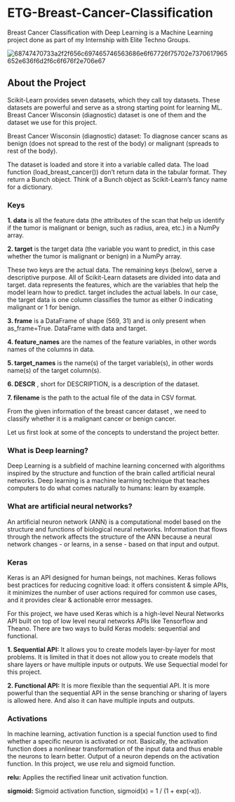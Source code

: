 # ETG-Breast-Cancer-Classification

Breast Cancer Classification with Deep Learning is a Machine Learning project done as part of my Internship with Elite Techno Groups.


![68747470733a2f2f656c697465746563686e6f67726f75702e7370617965652e636f6d2f6c6f676f2e706e67](https://user-images.githubusercontent.com/82995717/134895365-e9a18dc5-f6ce-4707-b8f7-882e2ebb143c.png)

## About the Project

Scikit-Learn provides seven datasets, which they call toy datasets. These datasets are powerful and serve as a strong starting point for learning ML. Breast Cancer Wisconsin (diagnostic) dataset is one of them and the dataset we use for this project.

Breast Cancer Wisconsin (diagnostic) dataset: To diagnose cancer scans as benign (does not spread to the rest of the body) or malignant (spreads to rest of the body).

The dataset is loaded and store it into a variable called data. The load function (load_breast_cancer()) don’t return data in the tabular format. They return a Bunch object. Think of a Bunch object as Scikit-Learn’s fancy name for a dictionary.

### Keys

**1. data** is all the feature data (the attributes of the scan that help us identify if the tumor is malignant or benign, such as radius, area, etc.) in a NumPy array.

**2. target** is the target data (the variable you want to predict, in this case whether the tumor is malignant or benign) in a NumPy array.

These two keys are the actual data. The remaining keys (below), serve a descriptive purpose. All of Scikit-Learn datasets are divided into data and target. data represents the features, which are the variables that help the model learn how to predict. target includes the actual labels. In our case, the target data is one column classifies the tumor as either 0 indicating malignant or 1 for benign.

**3. frame** is a DataFrame of shape (569, 31) and is only present when as_frame=True. DataFrame with data and target.

**4. feature_names** are the names of the feature variables, in other words names of the columns in data.

**5. target_names** is the name(s) of the target variable(s), in other words name(s) of the target column(s).

**6. DESCR** , short for DESCRIPTION, is a description of the dataset.

**7. filename** is the path to the actual file of the data in CSV format.

From the given information of the breast cancer dataset , we need to classify whether it is a malignant cancer or benign cancer.

Let us first look at some of the concepts to understand the project better.

### What is Deep learning?
Deep Learning is a subfield of machine learning concerned with algorithms inspired by the structure and function of the brain called artificial neural networks. Deep learning is a machine learning technique that teaches computers to do what comes naturally to humans: learn by example.

### What are artificial neural networks?
An artificial neuron network (ANN) is a computational model based on the structure and functions of biological neural networks. Information that flows through the network affects the structure of the ANN because a neural network changes - or learns, in a sense - based on that input and output.

### Keras
Keras is an API designed for human beings, not machines. Keras follows best practices for reducing cognitive load: it offers consistent & simple APIs, it minimizes the number of user actions required for common use cases, and it provides clear & actionable error messages.

For this project, we have used Keras which is a high-level Neural Networks API built on top of low level neural networks APIs like Tensorflow and Theano. There are two ways to build Keras models: sequential and functional.

**1. Sequential API:** It allows you to create models layer-by-layer for most problems. It is limited in that it does not allow you to create models that share layers or have multiple inputs or outputs. We use Sequectial model for this project.

**2. Functional API:** It is more flexible than the sequential API. It is more powerful than the sequential API in the sense branching or sharing of layers is allowed here. And also it can have multiple inputs and outputs.

### Activations
In machine learning, activation function is a special function used to find whether a specific neuron is activated or not. Basically, the activation function does a nonlinear transformation of the input data and thus enable the neurons to learn better. Output of a neuron depends on the activation function. In this project, we use relu and sigmoid function.

**relu:** Applies the rectified linear unit activation function.

**sigmoid:** Sigmoid activation function, sigmoid(x) = 1 / (1 + exp(-x)).
